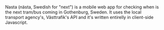 Nasta (nästa, Swedish for "next") is a mobile web app for checking when is the next tram/bus coming in Gothenburg, Sweden. It uses the local transport agency's, Västtrafik's API and it's written entirelly in client-side Javascript. 
